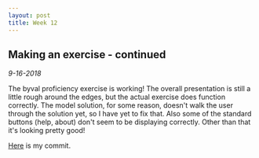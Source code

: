 ```yaml
---
layout: post
title: Week 12
---
```


## Making an exercise - continued

*9-16-2018*

The byval proficiency exercise is working! The overall presentation is still a
little rough around the edges, but the actual exercise does function correctly.
The model solution, for some reason, doesn't walk the user through the solution
yet, so I have yet to fix that. Also some of the standard buttons (help, about)
don't seem to be displaying correctly. Other than that it's looking pretty good!

[Here](https://github.com/OpenDSA/OpenDSA/commit/a1cc850f511ea6edc7e2310de9fb44b3ab34a4ef)
is my commit.
